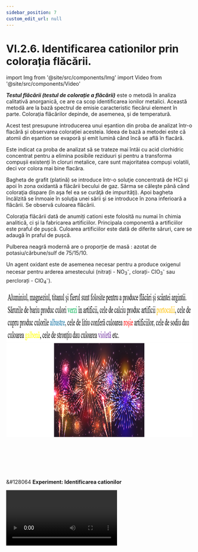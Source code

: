 ```yaml
---
sidebar_position: 7
custom_edit_url: null
---
```


# VI.2.6. Identificarea cationilor prin colorația flăcării.





import Img from '@site/src/components/Img'
import Video from '@site/src/components/Video'




<div class="alert alert--primary" role="alert">

***Testul flăcării (testul de colorație a flăcării)*** este o metodă în analiza calitativă anorganică, ce are ca scop identificarea ionilor metalici. Această metodă are la bază spectrul de emisie caracteristic fiecărui element în parte. Colorația flăcărilor depinde, de asemenea, și de temperatură.

Acest test presupune introducerea unui eșantion din proba de analizat într-o flacără și observarea colorației acesteia. Ideea de bază a metodei este că atomii din eșantion se evaporă și emit lumină când încă se află în flacără.

Este indicat ca proba de analizat să se trateze mai întâi cu acid clorhidric concentrat pentru a elimina posibile reziduuri și pentru a transforma compușii existenți în cloruri metalice, care sunt majoritatea compuși volatili, deci vor colora mai bine flacăra.

Bagheta de grafit (platină) se introduce într-o soluţie concentrată de HCl şi apoi în zona oxidantă a flăcării becului de gaz. Sârma se căleşte până când coloraţia dispare (în aşa fel ea se curăţă de impurităţi). Apoi bagheta încălzită se înmoaie în soluţia unei sării şi se introduce în zona inferioară a flăcării. Se observă culoarea flăcării. 

Colorația flăcării dată de anumiți cationi este folosită nu numai în chimia analitică, ci și la fabricarea artificiilor. Principala componentă a artificiilor este praful de pușcă. Culoarea artificiilor este dată de diferite săruri, care se adaugă în praful de pușcă.   

Pulberea neagră modernă are o proporție de masă : azotat de potasiu/cărbune/sulf de 75/15/10.

Un agent oxidant este de asemenea necesar pentru a produce oxigenul necesar pentru arderea amestecului (nitrați - NO<sub>3</sub><sup>-</sup>, clorați- ClO<sub>3</sub><sup>-</sup> sau perclorați - ClO<sub>4</sub><sup>-</sup>).


<Img className="img-responsive4" src="chimie/clasa12/capitolul6/VI-2-6-identificarea-cationilor-prin-coloratia-flacarii-poza1-culorile-artificiilor-in-functie-de-cationii-utilizati.png" width="1000" height="141" lazy={false} />



<Img className="img-responsive4" src="chimie/clasa12/capitolul6/VI-2-6-identificarea-cationilor-prin-coloratia-flacarii-poza2-focuri-de-artificii.png" width="1000" height="254" lazy={false} />






</div>


<br></br>



<br></br>



<div class="alert alert--success" role="alert">

&#128064 **Experiment: Identificarea cationilor**   



<Video src="https://www.youtube.com/embed/M_95vV_cib8" lazy={false} />


**Materiale necesare:**     
Mine de grafit și soluții de NaCl, KCl, CaCl<sub>2</sub>, BaCl<sub>2</sub>, CuSO<sub>4</sub> etc.


<br></br>


**Descrierea experimentului:**
- Se îmbibă mina de grafit în soluții de NaCl, KCl, CaCl<sub>2</sub>, BaCl<sub>2</sub>, CuSO<sub>4</sub> etc. și se ține în flacăra unui bec Bunsen (aragaz). 


<br></br>



**Concluzia experimentului:**

**Prezența unor cationi într-un compus ionic poate fi pusă în evidență prin colorarea diferită a flăcării de către aceștia, astfel:** 

**- Na<sup>+1</sup> colorează flacăra în galben-închis**    
**- K<sup>+1</sup> colorează flacăra în violet**    
**- Ca<sup>+2</sup> colorează flacăra în roșu-deschis**    
**- Ba<sup>+2</sup> colorează flacăra în galben-verzui**    
**- Cu<sup>+2</sup> colorează flacăra în verde-închis**    
**- Zn<sup>+2</sup> colorează flacăra în verde-albăstrui**    
**- Cu<sup>+1</sup> colorează flacăra în albastru**    
**- Fe<sup>3+</sup> colorează flacăra în maroniu**    
**- Mg<sup>+2</sup> colorează flacăra în alb strălucitor**    
**- Pb<sup>+2</sup> colorează flacăra în albastru etc.**





</div>

